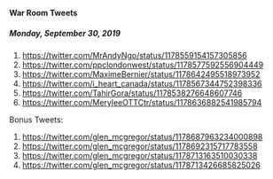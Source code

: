 **War Room Tweets**

##### Monday, September 30, 2019

 1) https://twitter.com/MrAndyNgo/status/1178559154157305856
 2) https://twitter.com/ppclondonwest/status/1178577592556904449
 3) https://twitter.com/MaximeBernier/status/1178642495518973952
 4) https://twitter.com/i_heart_canada/status/1178567344752398336
 5) https://twitter.com/TahirGora/status/1178538276648607746
 6) https://twitter.com/MeryleeOTTCtr/status/1178636882541985794


Bonus Tweets:
 1) https://twitter.com/glen_mcgregor/status/1178687963234000898
 2) https://twitter.com/glen_mcgregor/status/1178692315717783558
 3) https://twitter.com/glen_mcgregor/status/1178713163510030338
 4) https://twitter.com/glen_mcgregor/status/1178713426685825026
 